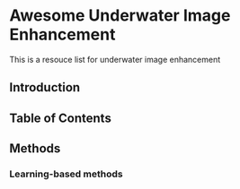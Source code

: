 # Awesome Underwater Image Enhancement
This is a resouce list for underwater image enhancement

## Introduction

## Table of Contents

## Methods

### Learning-based methods

###
